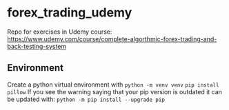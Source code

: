 # forex_trading_udemy

Repo for exercises in Udemy course: 
https://www.udemy.com/course/complete-algorthmic-forex-trading-and-back-testing-system

## Environment

Create a python virtual environment with
`python -m venv venv`
`pip install pillow`
If you see the warning saying that your pip version is outdated it can be updated with:
`python -m pip install --upgrade pip`
